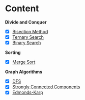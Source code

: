 # Content

**Divide and Conquer**

- [x] [Bisection Method](code/divide_and_conquer/bisection_method.h)
- [x] [Ternary Search](code/divide_and_conquer/ternary_search.h)
- [x] [Binary Search](code/divide_and_conquer/binary_search.h)

**Sorting**

- [x] [Merge Sort](code/sorting/merge_sort.h)

**Graph Algorithms**

- [x] [DFS](code/graph/dfs.h)
- [x] [Strongly Connected Components](code/graph/strongly_connected_components.h)
- [x] [Edmonds-Karp](code/graph/edmonds_karp.h)
